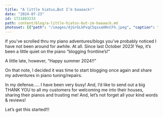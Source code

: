 ```yaml
---
title: "A little hiatus…But I’m baaaack!"
date: "2024-07-23"
id: 1721803233
path: content/blog/a-little-hiatus-but-im-baaaack.md
photoset: [{"path": "/images/djGrGLkPvqC5qsxaHRnCFh.jpeg", "caption": "My son\u2019s cat- Izzy Cat.", "thumbnail": "False"}]
---
```

If you’ve scrolled thru my piano adventures/blogs you’ve probably noticed I have not been around for awhile. At all. Since last October 2023! Yep, it’s been a little quiet on the piano “blogging frontline’s!”

  A little late, however, “Happy summer 2024!!”

On that note, I decided it was time to start blogging once again and share my adventures in piano tuning/repairs. 

In my defense….. I have been very busy! And, I’d like  to send out a big THANK YOU to all my customers for welcoming me into their houses, sharing their pianos and trusting me! And, let’s not forget all your kind words & reviews! 

Let’s get this started!!!